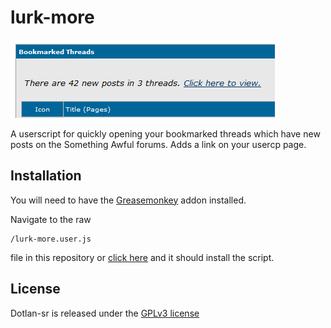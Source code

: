 lurk-more
==============

![lurk-more screenshot](https://github.com/stuartdb/lurk-more/raw/master/img/lurk-more-shot.png)

A userscript for quickly opening your bookmarked threads which have new posts on the Something Awful forums. Adds a link on your usercp page.

Installation
---------

You will need to have the [Greasemonkey](https://addons.mozilla.org/en-US/firefox/addon/greasemonkey/) addon installed.

Navigate to the raw

    /lurk-more.user.js

file in this repository or [click here](https://github.com/stuartdb/lurk-more/raw/master/lurk-more.user.js) and it should install the script.

License
-------

Dotlan-sr is released under the [GPLv3 license](https://www.gnu.org/licenses/gpl.html)


